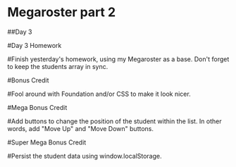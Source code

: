 # Megaroster part 2

##Day 3

#Day 3 Homework

#Finish yesterday's homework, using my Megaroster as a base. Don't forget to keep the students array in sync.

#Bonus Credit

#Fool around with Foundation and/or CSS to make it look nicer.

#Mega Bonus Credit

#Add buttons to change the position of the student within the list. In other words, add "Move Up" and "Move Down" buttons.

#Super Mega Bonus Credit

#Persist the student data using window.localStorage.